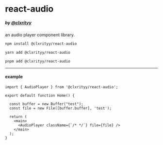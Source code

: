 # react-audio

##### by [@clxrityy](https://github.com/clxrityy)

an audio player component library.

```zsh
npm install @clxrityy/react-audio
```
```zsh
yarn add @clxrityy/react-audio
```
```zsh
pnpm add @clxrityy/react-audio
```

---

#### example

```tsx
import { AudioPlayer } from '@clxrityy/react-audio';

export default function Home() {

  const buffer = new Buffer("test");
  const file = new File([buffer.buffer], 'test');

  return (
    <main>
      <AudioPlayer className={`/* */`} file={file} />
    </main>
  );
}
```